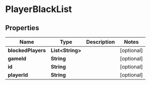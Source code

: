 
# PlayerBlackList

## Properties
Name | Type | Description | Notes
------------ | ------------- | ------------- | -------------
**blockedPlayers** | **List&lt;String&gt;** |  |  [optional]
**gameId** | **String** |  |  [optional]
**id** | **String** |  |  [optional]
**playerId** | **String** |  |  [optional]



